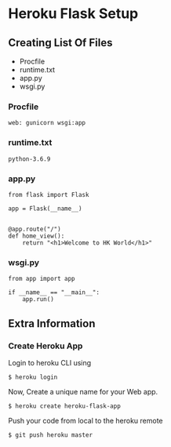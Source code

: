 # Heroku Flask Setup

## Creating List Of Files

* Procfile
* runtime.txt
* app.py
* wsgi.py


### Procfile


```
web: gunicorn wsgi:app
```

### runtime.txt

```
python-3.6.9
```


### app.py

```
from flask import Flask

app = Flask(__name__)


@app.route("/")
def home_view():
    return "<h1>Welcome to HK World</h1>"

```

### wsgi.py

```
from app import app

if __name__ == "__main__":
    app.run()

```

## Extra Information

### Create Heroku App

Login to heroku CLI using 

`$ heroku login`

Now, Create a unique name for your Web app.

`$ heroku create heroku-flask-app`

Push your code from local to the heroku remote

`$ git push heroku master`
